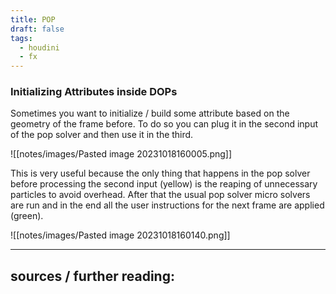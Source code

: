 ```yaml
---
title: POP
draft: false
tags:
  - houdini
  - fx
---
```

### Initializing Attributes inside DOPs

Sometimes you want to initialize / build some attribute based on the geometry of the frame before. To do so you can plug it in the second input of the pop solver and then use it in the third. 

![[notes/images/Pasted image 20231018160005.png]]

This is very useful because the only thing that happens in the pop solver before processing the second input (yellow) is the reaping of unnecessary particles to avoid overhead. After that the usual pop solver micro solvers are run and in the end all the user instructions for the next frame are applied (green).

![[notes/images/Pasted image 20231018160140.png]]

---

sources / further reading:
- 

